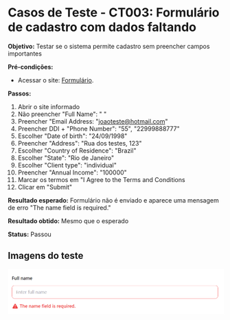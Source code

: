 # Casos de Teste - CT003: Formulário de cadastro com dados faltando

**Objetivo:** Testar se o sistema permite cadastro sem preencher campos importantes

**Pré-condições:**
- Acessar o site: [Formulário](https://qa-training.sbx.devsquad.app/).

**Passos:**
1. Abrir o site informado
2. Não preencher "Full Name": "      "
3. Preencher "Email Address: "joaoteste@hotmail.com"  
4. Preencher DDI + "Phone Number": "55", "22999888777"
5. Escolher "Date of birth": "24/09/1998"
6. Preencher "Address": "Rua dos testes, 123"
7. Escolher "Country of Residence": "Brazil"
8. Escolher "State": "Rio de Janeiro"
9. Escolher "Client type": "individual"
10. Preencher "Annual Income": "100000"
11. Marcar os termos em "I Agree to the Terms and Conditions
12. Clicar em "Submit"

**Resultado esperado:** Formulário não é enviado e aparece uma mensagem de erro "The name field is required."

**Resultado obtido:** Mesmo que o esperado

**Status:** Passou

## Imagens do teste
![CT](../Imagens/erro-nome.png)
